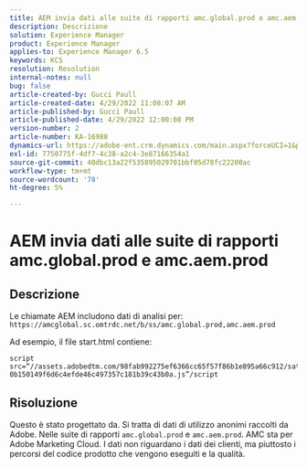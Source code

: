 ```yaml
---
title: AEM invia dati alle suite di rapporti amc.global.prod e amc.aem.prod
description: Descrizione
solution: Experience Manager
product: Experience Manager
applies-to: Experience Manager 6.5
keywords: KCS
resolution: Resolution
internal-notes: null
bug: false
article-created-by: Gucci Paull
article-created-date: 4/29/2022 11:08:07 AM
article-published-by: Gucci Paull
article-published-date: 4/29/2022 12:00:08 PM
version-number: 2
article-number: KA-16988
dynamics-url: https://adobe-ent.crm.dynamics.com/main.aspx?forceUCI=1&pagetype=entityrecord&etn=knowledgearticle&id=ca7ac9a4-acc7-ec11-a7b6-0022480a10ee
exl-id: 7750775f-4df7-4c38-a2c4-3e87166354a1
source-git-commit: 40dbc13a22f535895029701bbf05d78fc22200ac
workflow-type: tm+mt
source-wordcount: '78'
ht-degree: 5%

---
```


# AEM invia dati alle suite di rapporti amc.global.prod e amc.aem.prod

## Descrizione



Le chiamate AEM includono dati di analisi per: `https://amcglobal.sc.omtrdc.net/b/ss/amc.global.prod,amc.aem.prod`

Ad esempio, il file start.html contiene:

```
script src=“//assets.adobedtm.com/98fab992275ef6366cc65f57f86b1e895a66c912/satelliteLib-0b150149f6d6c4efde46c497357c181b39c43b0a.js”/script
```




## Risoluzione



Questo è stato progettato da. Si tratta di dati di utilizzo anonimi raccolti da Adobe. Nelle suite di rapporti `amc.global.prod` e `amc.aem.prod`. AMC sta per Adobe Marketing Cloud. I dati non riguardano i dati dei clienti, ma piuttosto i percorsi del codice prodotto che vengono eseguiti e la qualità.
